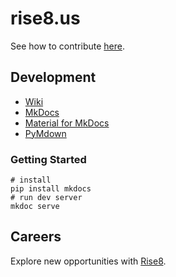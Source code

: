 # rise8.us
See how to contribute [here](CONTRIBUTING.md).

## Development
- [Wiki](https://github.com/rise8-us/rise8-us/wiki)
- [MkDocs](https://www.mkdocs.org/getting-started/)
- [Material for MkDocs](https://squidfunk.github.io/mkdocs-material/)
- [PyMdown](https://facelessuser.github.io/pymdown-extensions/)

### Getting Started
```shell
# install
pip install mkdocs
# run dev server
mkdoc serve
```

## Careers
Explore new opportunities with [Rise8](https://rise8.us/careers/).
